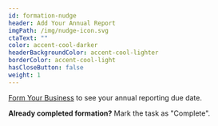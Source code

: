 ```yaml
---
id: formation-nudge
header: Add Your Annual Report
imgPath: /img/nudge-icon.svg
ctaText: ""
color: accent-cool-darker
headerBackgroundColor: accent-cool-lighter
borderColor: accent-cool-light
hasCloseButton: false
weight: 1
---
```


[Form Your Business](/tasks/form-business-entity) to see your annual reporting due date.

**Already completed formation?** Mark the task as "Complete".

